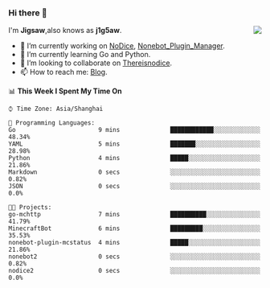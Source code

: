 ### Hi there 👋

<a href="#">
  <img align="right" src="https://github-readme-stats.vercel.app/api?username=Jigsaw111&count_private=true&show_icons=true&title_color=80070B&text_color=B3B3B3&bg_color=212121&icon_color=80070B" />
</a>

I'm **Jigsaw**,also knows as **j1g5aw**.

- 🔭 I’m currently working on [NoDice](https://github.com/thereisnodice/nodice2), [Nonebot_Plugin_Manager](https://github.com/Jigsaw111/nonebot_plugin_manager).
- 🌱 I’m currently learning Go and Python.
- 👯 I’m looking to collaborate on [Thereisnodice](https://github.com/thereisnodice).
- 📫 How to reach me: [Blog](https://blog.maddestroyer.xyz/).

<!--START_SECTION:waka-->
📊 **This Week I Spent My Time On** 

```text
⌚︎ Time Zone: Asia/Shanghai

💬 Programming Languages: 
Go                       9 mins              ████████████░░░░░░░░░░░░░   48.34% 
YAML                     5 mins              ███████░░░░░░░░░░░░░░░░░░   28.98% 
Python                   4 mins              █████░░░░░░░░░░░░░░░░░░░░   21.86% 
Markdown                 0 secs              ░░░░░░░░░░░░░░░░░░░░░░░░░   0.82% 
JSON                     0 secs              ░░░░░░░░░░░░░░░░░░░░░░░░░   0.0%

🐱‍💻 Projects: 
go-mchttp                7 mins              ██████████░░░░░░░░░░░░░░░   41.79% 
MinecraftBot             6 mins              █████████░░░░░░░░░░░░░░░░   35.53% 
nonebot-plugin-mcstatus  4 mins              █████░░░░░░░░░░░░░░░░░░░░   21.86% 
nonebot2                 0 secs              ░░░░░░░░░░░░░░░░░░░░░░░░░   0.82% 
nodice2                  0 secs              ░░░░░░░░░░░░░░░░░░░░░░░░░   0.0%

```


<!--END_SECTION:waka-->
